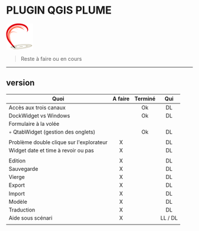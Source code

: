 # PLUGIN QGIS PLUME
![](plume/flyers/plume1.png)
> Reste à faire ou en cours 

---           
## version

|     Quoi      |     A faire     |  Terminé   |  Qui   |
| ------------- | :-------------: | :---------: | :---------: |
| Accès aux trois canaux             |        |   Ok   |   DL   |
| DockWidget vs Windows              |        |   Ok   |   DL   |
| Formulaire à la volée              |        |        |
| ◦ QtabWidget (gestion des onglets) |        |   Ok   |   DL   |
|                                    |        |        |
| Problème double clique sur l'explorateur |   X   |        |   DL   |
| Widget date et time à revoir ou pas |   X   |        |   DL   |
|                                    |       |        |
| Edition                            |   X   |        |   DL   |
| Sauvegarde                         |   X   |        |   DL   |
| Vierge                             |   X   |        |   DL   |
| Export                             |   X   |        |   DL   |
| Import                             |   X   |        |   DL   |
| Modèle                             |   X   |        |   DL   |
| Traduction                         |   X   |        |   DL   |
| Aide sous scénari                  |   X   |        |   LL / DL   |
|                                    |        |        |


